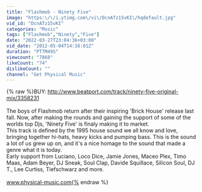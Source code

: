 ```yaml
---
title: "Flashmob - Ninety Five"
image: "https:\/\/i.ytimg.com\/vi\/DcnATz15vKI\/hqdefault.jpg"
vid_id: "DcnATz15vKI"
categories: "Music"
tags: ["Flashmob","Ninety","Five"]
date: "2022-03-27T23:04:36+03:00"
vid_date: "2012-05-04T14:16:01Z"
duration: "PT7M49S"
viewcount: "7868"
likeCount: "74"
dislikeCount: ""
channel: "Get Physical Music"
---
```

{% raw %}BUY: <a rel="nofollow" target="blank" href="http://www.beatport.com/track/ninety-five-original-mix/3358231">http://www.beatport.com/track/ninety-five-original-mix/3358231</a><br /><br />The boys of Flashmob return after their inspiring 'Brick House' release last fall. Now, after making the rounds and gaining the support of some of the worlds top Djs, 'Ninety Five' is finaly making it to market.<br />This track is defined by the 1995 house sound we all know and love, bringing together hi-hats, heavy kicks and pumping bass. This is the sound a lot of us grew up on, and it's a nice homage to the sound that made a genre what it is today.<br />Early support from Luciano, Loco Dice, Jamie Jones, Maceo Plex, Timo Maas, Adam Beyer, DJ Sneak, Soul Clap, Davide Squillace, Silicon Soul, DJ T., Lee Curtiss, Tiefschwarz and more.<br /><br />www.physical-music.com{% endraw %}
